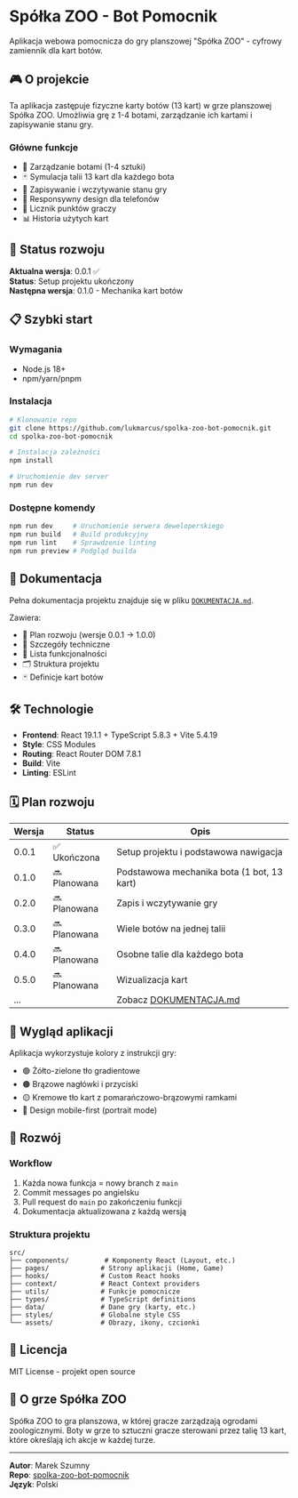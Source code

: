 # Spółka ZOO - Bot Pomocnik

Aplikacja webowa pomocnicza do gry planszowej "Spółka ZOO" - cyfrowy zamiennik dla kart botów.

## 🎮 O projekcie

Ta aplikacja zastępuje fizyczne karty botów (13 kart) w grze planszowej Spółka ZOO. Umożliwia grę z 1-4 botami, zarządzanie ich kartami i zapisywanie stanu gry.

### Główne funkcje

- 🤖 Zarządzanie botami (1-4 sztuki)
- 🃏 Symulacja talii 13 kart dla każdego bota
- 💾 Zapisywanie i wczytywanie stanu gry
- 📱 Responsywny design dla telefonów
- 🎯 Licznik punktów graczy
- 📊 Historia użytych kart

## 🚀 Status rozwoju

**Aktualna wersja**: 0.0.1 ✅  
**Status**: Setup projektu ukończony  
**Następna wersja**: 0.1.0 - Mechanika kart botów

## 📋 Szybki start

### Wymagania

- Node.js 18+
- npm/yarn/pnpm

### Instalacja

```bash
# Klonowanie repo
git clone https://github.com/lukmarcus/spolka-zoo-bot-pomocnik.git
cd spolka-zoo-bot-pomocnik

# Instalacja zależności
npm install

# Uruchomienie dev server
npm run dev
```

### Dostępne komendy

```bash
npm run dev     # Uruchomienie serwera deweloperskiego
npm run build   # Build produkcyjny
npm run lint    # Sprawdzenie linting
npm run preview # Podgląd builda
```

## 📖 Dokumentacja

Pełna dokumentacja projektu znajduje się w pliku [`DOKUMENTACJA.md`](./DOKUMENTACJA.md).

Zawiera:

- 🎯 Plan rozwoju (wersje 0.0.1 → 1.0.0)
- 🔧 Szczegóły techniczne
- 📝 Lista funkcjonalności
- 🗂️ Struktura projektu
- 🃏 Definicje kart botów

## 🛠️ Technologie

- **Frontend**: React 19.1.1 + TypeScript 5.8.3 + Vite 5.4.19
- **Style**: CSS Modules
- **Routing**: React Router DOM 7.8.1
- **Build**: Vite
- **Linting**: ESLint

## 🗓️ Plan rozwoju

| Wersja | Status       | Opis                                        |
| ------ | ------------ | ------------------------------------------- |
| 0.0.1  | ✅ Ukończona | Setup projektu i podstawowa nawigacja       |
| 0.1.0  | 🔜 Planowana | Podstawowa mechanika bota (1 bot, 13 kart)  |
| 0.2.0  | 🔜 Planowana | Zapis i wczytywanie gry                     |
| 0.3.0  | 🔜 Planowana | Wiele botów na jednej talii                 |
| 0.4.0  | 🔜 Planowana | Osobne talie dla każdego bota               |
| 0.5.0  | 🔜 Planowana | Wizualizacja kart                           |
| ...    |              | Zobacz [DOKUMENTACJA.md](./DOKUMENTACJA.md) |

## 🎨 Wygląd aplikacji

Aplikacja wykorzystuje kolory z instrukcji gry:

- 🟢 Żółto-zielone tło gradientowe
- 🟤 Brązowe nagłówki i przyciski
- 🟡 Kremowe tło kart z pomarańczowo-brązowymi ramkami
- 📱 Design mobile-first (portrait mode)

## 🤝 Rozwój

### Workflow

1. Każda nowa funkcja = nowy branch z `main`
2. Commit messages po angielsku
3. Pull request do `main` po zakończeniu funkcji
4. Dokumentacja aktualizowana z każdą wersją

### Struktura projektu

```
src/
├── components/         # Komponenty React (Layout, etc.)
├── pages/             # Strony aplikacji (Home, Game)
├── hooks/             # Custom React hooks
├── context/           # React Context providers
├── utils/             # Funkcje pomocnicze
├── types/             # TypeScript definitions
├── data/              # Dane gry (karty, etc.)
├── styles/            # Globalne style CSS
└── assets/            # Obrazy, ikony, czcionki
```

## 📄 Licencja

MIT License - projekt open source

## 🎲 O grze Spółka ZOO

Spółka ZOO to gra planszowa, w której gracze zarządzają ogrodami zoologicznymi. Boty w grze to sztuczni gracze sterowani przez talię 13 kart, które określają ich akcje w każdej turze.

---

**Autor**: Marek Szumny  
**Repo**: [spolka-zoo-bot-pomocnik](https://github.com/lukmarcus/spolka-zoo-bot-pomocnik)  
**Język**: Polski

